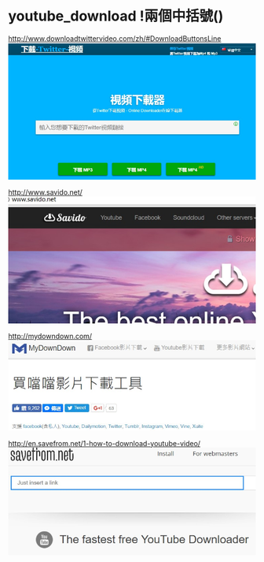 # youtube_download  !兩個中括號()

http://www.downloadtwittervideo.com/zh/#DownloadButtonsLine  
![](https://github.com/1024china/youtube_download/blob/master/2017-06-12_125145.jpg)

http://www.savido.net/
![](https://github.com/1024china/youtube_download/blob/master/2017-06-12_125710.jpg)

http://mydowndown.com/
![](https://github.com/1024china/youtube_download/blob/master/mydowndown.jpg)

http://en.savefrom.net/1-how-to-download-youtube-video/
![](https://github.com/1024china/youtube_download/blob/master/savefrom.jpg)



